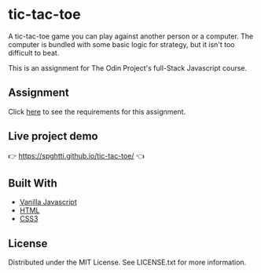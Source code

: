 # tic-tac-toe

A tic-tac-toe game you can play against another person or a computer. The computer is bundled with some basic logic for strategy, but it isn't too difficult to beat.

This is an assignment for The Odin Project's full-Stack Javascript course. 

## Assignment

Click [here](https://www.theodinproject.com/paths/full-stack-javascript/courses/javascript/lessons/tic-tac-toe) to see the requirements for this assignment.

## Live project demo

:point_right: https://spghtti.github.io/tic-tac-toe/ :point_left:

## Built With

- [Vanilla Javascript](https://developer.mozilla.org/en-US/docs/Web/JavaScript)
- [HTML](https://developer.mozilla.org/en-US/docs/Web/HTML)
- [CSS3](https://developer.mozilla.org/en-US/docs/Web/CSS)

## License

Distributed under the MIT License. See LICENSE.txt for more information.
